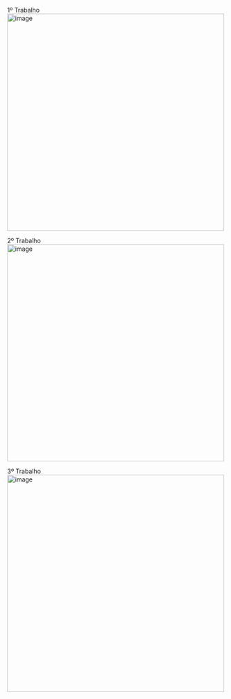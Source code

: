 1º Trabalho <img width="500" height="500" alt="image" src="https://github.com/user-attachments/assets/b90947d7-0c6e-448e-938c-b71012aa88ae" />

2º Trabalho <img width="500" height="500" alt="image" src="https://github.com/user-attachments/assets/0c35c0c5-8299-468f-a89b-9cf713a77d59" />

3º Trabalho <img width="500" height="500" alt="image" src="https://github.com/user-attachments/assets/969cd2fd-0260-49b3-a3dd-fecb5c0281f4" />

